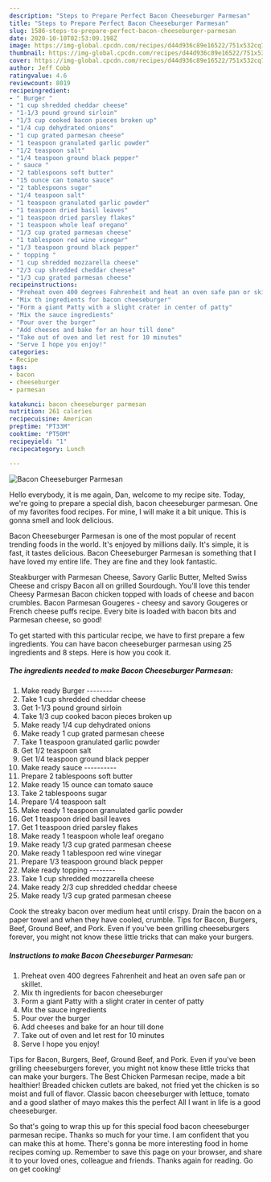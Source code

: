 ```yaml
---
description: "Steps to Prepare Perfect Bacon Cheeseburger Parmesan"
title: "Steps to Prepare Perfect Bacon Cheeseburger Parmesan"
slug: 1586-steps-to-prepare-perfect-bacon-cheeseburger-parmesan
date: 2020-10-10T02:53:09.198Z
image: https://img-global.cpcdn.com/recipes/d44d936c89e16522/751x532cq70/bacon-cheeseburger-parmesan-recipe-main-photo.jpg
thumbnail: https://img-global.cpcdn.com/recipes/d44d936c89e16522/751x532cq70/bacon-cheeseburger-parmesan-recipe-main-photo.jpg
cover: https://img-global.cpcdn.com/recipes/d44d936c89e16522/751x532cq70/bacon-cheeseburger-parmesan-recipe-main-photo.jpg
author: Jeff Cobb
ratingvalue: 4.6
reviewcount: 8019
recipeingredient:
- " Burger "
- "1 cup shredded cheddar cheese"
- "1-1/3 pound ground sirloin"
- "1/3 cup cooked bacon pieces broken up"
- "1/4 cup dehydrated onions"
- "1 cup grated parmesan cheese"
- "1 teaspoon granulated garlic powder"
- "1/2 teaspoon salt"
- "1/4 teaspoon ground black pepper"
- " sauce "
- "2 tablespoons soft butter"
- "15 ounce can tomato sauce"
- "2 tablespoons sugar"
- "1/4 teaspoon salt"
- "1 teaspoon granulated garlic powder"
- "1 teaspoon dried basil leaves"
- "1 teaspoon dried parsley flakes"
- "1 teaspoon whole leaf oregano"
- "1/3 cup grated parmesan cheese"
- "1 tablespoon red wine vinegar"
- "1/3 teaspoon ground black pepper"
- " topping "
- "1 cup shredded mozzarella cheese"
- "2/3 cup shredded cheddar cheese"
- "1/3 cup grated parmesan cheese"
recipeinstructions:
- "Preheat oven 400 degrees Fahrenheit and heat an oven safe pan or skillet."
- "Mix th ingredients for bacon cheeseburger"
- "Form a giant Patty with a slight crater in center of patty"
- "Mix the sauce ingredients"
- "Pour over the burger"
- "Add cheeses and bake for an hour till done"
- "Take out of oven and let rest for 10 minutes"
- "Serve I hope you enjoy!"
categories:
- Recipe
tags:
- bacon
- cheeseburger
- parmesan

katakunci: bacon cheeseburger parmesan 
nutrition: 261 calories
recipecuisine: American
preptime: "PT33M"
cooktime: "PT50M"
recipeyield: "1"
recipecategory: Lunch

---
```



![Bacon Cheeseburger Parmesan](https://img-global.cpcdn.com/recipes/d44d936c89e16522/751x532cq70/bacon-cheeseburger-parmesan-recipe-main-photo.jpg)

Hello everybody, it is me again, Dan, welcome to my recipe site. Today, we're going to prepare a special dish, bacon cheeseburger parmesan. One of my favorites food recipes. For mine, I will make it a bit unique. This is gonna smell and look delicious.

Bacon Cheeseburger Parmesan is one of the most popular of recent trending foods in the world. It's enjoyed by millions daily. It's simple, it is fast, it tastes delicious. Bacon Cheeseburger Parmesan is something that I have loved my entire life. They are fine and they look fantastic.

Steakburger with Parmesan Cheese, Savory Garlic Butter, Melted Swiss Cheese and crispy Bacon all on grilled Sourdough. You&#39;ll love this tender Cheesy Parmesan Bacon chicken topped with loads of cheese and bacon crumbles. Bacon Parmesan Gougeres - cheesy and savory Gougeres or French cheese puffs recipe. Every bite is loaded with bacon bits and Parmesan cheese, so good!


To get started with this particular recipe, we have to first prepare a few ingredients. You can have bacon cheeseburger parmesan using 25 ingredients and 8 steps. Here is how you cook it.

<!--inarticleads1-->

##### The ingredients needed to make Bacon Cheeseburger Parmesan:

1. Make ready  Burger --------
1. Take 1 cup shredded cheddar cheese
1. Get 1-1/3 pound ground sirloin
1. Take 1/3 cup cooked bacon pieces broken up
1. Make ready 1/4 cup dehydrated onions
1. Make ready 1 cup grated parmesan cheese
1. Take 1 teaspoon granulated garlic powder
1. Get 1/2 teaspoon salt
1. Get 1/4 teaspoon ground black pepper
1. Make ready  sauce ----------
1. Prepare 2 tablespoons soft butter
1. Make ready 15 ounce can tomato sauce
1. Take 2 tablespoons sugar
1. Prepare 1/4 teaspoon salt
1. Make ready 1 teaspoon granulated garlic powder
1. Get 1 teaspoon dried basil leaves
1. Get 1 teaspoon dried parsley flakes
1. Make ready 1 teaspoon whole leaf oregano
1. Make ready 1/3 cup grated parmesan cheese
1. Make ready 1 tablespoon red wine vinegar
1. Prepare 1/3 teaspoon ground black pepper
1. Make ready  topping --------
1. Take 1 cup shredded mozzarella cheese
1. Make ready 2/3 cup shredded cheddar cheese
1. Make ready 1/3 cup grated parmesan cheese


Cook the streaky bacon over medium heat until crispy. Drain the bacon on a paper towel and when they have cooled, crumble. Tips for Bacon, Burgers, Beef, Ground Beef, and Pork. Even if you&#39;ve been grilling cheeseburgers forever, you might not know these little tricks that can make your burgers. 

<!--inarticleads2-->

##### Instructions to make Bacon Cheeseburger Parmesan:

1. Preheat oven 400 degrees Fahrenheit and heat an oven safe pan or skillet.
1. Mix th ingredients for bacon cheeseburger
1. Form a giant Patty with a slight crater in center of patty
1. Mix the sauce ingredients
1. Pour over the burger
1. Add cheeses and bake for an hour till done
1. Take out of oven and let rest for 10 minutes
1. Serve I hope you enjoy!


Tips for Bacon, Burgers, Beef, Ground Beef, and Pork. Even if you&#39;ve been grilling cheeseburgers forever, you might not know these little tricks that can make your burgers. The Best Chicken Parmesan recipe, made a bit healthier! Breaded chicken cutlets are baked, not fried yet the chicken is so moist and full of flavor. Classic bacon cheeseburger with lettuce, tomato and a good slather of mayo makes this the perfect All I want in life is a good cheeseburger. 

So that's going to wrap this up for this special food bacon cheeseburger parmesan recipe. Thanks so much for your time. I am confident that you can make this at home. There's gonna be more interesting food in home recipes coming up. Remember to save this page on your browser, and share it to your loved ones, colleague and friends. Thanks again for reading. Go on get cooking!
